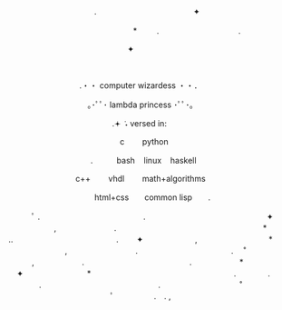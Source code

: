<p align="center">
⠀⠀⠀⠀⠀.　　　　　　　　　　⠀⠀⠀✦ ⠀ ⠀　　　　　　
<p>
<p align="center">
　　　　　　　　⠀⠀⠀⠀⠀* ⠀⠀⠀.　　　　　　　　　　.
<p>
<p align="center">
 ⠀⠀⠀⠀⠀⠀⠀⠀⠀⠀⠀⠀✦⠀⠀⠀ ⠀⠀⠀⠀⠀⠀⠀⠀⠀⠀⠀⠀
<p>
<p align="center">
⠀⠀⠀⠀⠀⠀⠀⠀⠀⠀⠀⠀⠀⠀⠀⠀⠀⠀⠀⠀⠀⠀⠀⠀⠀ ⠀⠀⠀⠀
<p>
<p align="center">
⠀⠀.・・ computer wizardess ・・．⠀⠀
<p>
<p align="center">
⠀｡･ﾟﾟ･ lambda princess ･ﾟﾟ･｡⠀
<p>
<p align="center">
⠀⠀⠀.𖥔 ݁ ˖ versed in:      ⠀⠀⠀
<p>
<p align="center">
⠀⠀⠀⠀⠀⠀⠀⠀⠀c&nbsp; &nbsp; &nbsp; &nbsp; python⠀ ⠀ ⠀⠀⠀⠀⠀
<p>
<p align="center">
⠀.　　　bash&nbsp; &nbsp; linux&nbsp; &nbsp; haskell　　　　　
<p>
<p align="center">
c++&nbsp; &nbsp; &nbsp; &nbsp; vhdl&nbsp; &nbsp; &nbsp; &nbsp;     math+algorithms
<p>
<p align="center">
　　　html+css &nbsp; &nbsp; &nbsp; common lisp　　.
<p>
<p align="center">
　　　ﾟ .　　　　　　　　　　　　　.
　　　　　　　　　　　　　　　✦ 　　　　　,　　　　　　　
.⠀⠀⠀⠀⠀⠀⠀⠀⠀⠀⠀⠀⠀⠀⠀⠀⠀　　　　　　*　　　　　
　　　　　　..　　　　　　　　　　　　　. 　　✦⠀　  
 　　　,　　　　　　　　　*　　　　　⠀　　　　⠀　　,⠀
⠀⠀ ⠀⠀⠀⠀⠀⠀⠀⠀.　　　　　 　　⠀　　　⠀.　 
˚　　　⠀　⠀  　　,　　　　　　.　　　　　　　　　　　
　　.　　　　　　*⠀　　⠀  　　　　　⠀✦⠀　　　　　　
　*　　　　　　　　　　　　　　　　　　.　　　　.　　　　
.　　　⠀　　　　　　　　　　　.　　　　　　　　　　˚　　
　　　　　　ﾟ　　　　　.　.             ,
<p>


